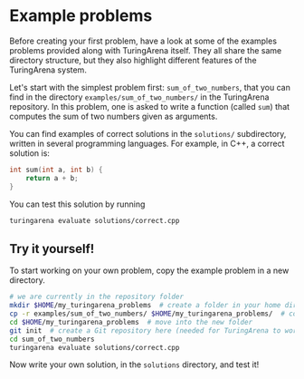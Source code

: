 # Example problems

Before creating your first problem,
have a look at some of the examples problems
provided along with TuringArena itself.
They all share the same directory structure,
but they also highlight different features of the TuringArena system.

Let's start with the simplest problem first:
`sum_of_two_numbers`,
that you can find in the directory `examples/sum_of_two_numbers/`
in the TuringArena repository.
In this problem,
one is asked to write a function (called `sum`)
that computes the sum of two numbers given as arguments.

You can find examples of correct solutions in the `solutions/` subdirectory,
written in several programming languages.
For example, in C++, a correct solution is:
```c++
int sum(int a, int b) {
    return a + b;
}
```

You can test this solution by running
```bash
turingarena evaluate solutions/correct.cpp
```

## Try it yourself!

To start working on your own problem,
copy the example problem in a new directory.

```bash
# we are currently in the repository folder
mkdir $HOME/my_turingarena_problems  # create a folder in your home directory
cp -r examples/sum_of_two_numbers/ $HOME/my_turingarena_problems/  # copy the example problem
cd $HOME/my_turingarena_problems  # move into the new folder
git init  # create a Git repository here (needed for TuringArena to work)
cd sum_of_two_numbers
turingarena evaluate solutions/correct.cpp

```

Now write your own solution, in the `solutions` directory, and test it!
